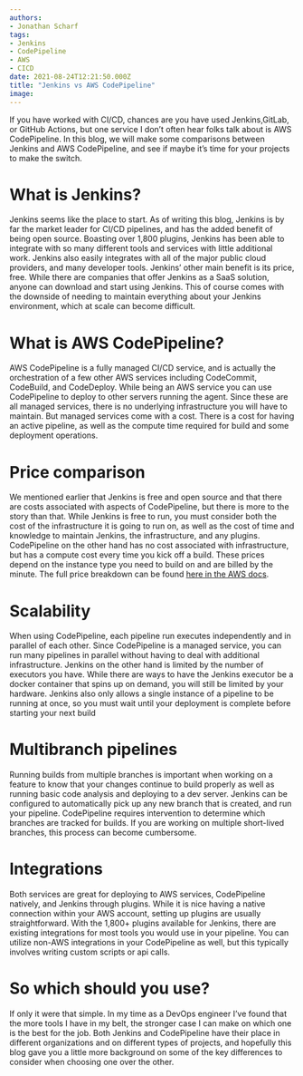 ```yaml
---
authors:
- Jonathan Scharf
tags:
- Jenkins
- CodePipeline
- AWS
- CICD
date: 2021-08-24T12:21:50.000Z
title: "Jenkins vs AWS CodePipeline"
image: 
---
```


If you have worked with CI/CD, chances are you have used Jenkins,GitLab, or GitHub Actions, but one service I don’t often hear folks talk about is AWS CodePipeline. In this blog, we will make some comparisons between Jenkins and AWS CodePipeline, and see if maybe it’s time for your projects to make the switch.


# What is Jenkins?

Jenkins seems like the place to start. As of writing this blog, Jenkins is by far the market leader for CI/CD pipelines, and has the added benefit of being open source. Boasting over 1,800 plugins, Jenkins has been able to integrate with so many different tools and services with little additional work. Jenkins also easily integrates with all of the major public cloud providers, and many developer tools. Jenkins’ other main benefit is its price, free. While there are companies that offer Jenkins as a SaaS solution, anyone can download and start using Jenkins. This of course comes with the downside of needing to maintain everything about your Jenkins environment, which at scale can become difficult.


# What is AWS CodePipeline?

AWS CodePipeline is a fully managed CI/CD service, and is actually the orchestration of a few other AWS services including CodeCommit, CodeBuild, and CodeDeploy. While being an AWS service you can use CodePipeline to deploy to other servers running the agent. Since these are all managed services, there is no underlying infrastructure you will have to maintain. But managed services come with a cost. There is a cost for having an active pipeline, as well as the compute time required for build and some deployment operations. 


# Price comparison

We mentioned earlier that Jenkins is free and open source and that there are costs associated with aspects of CodePipeline, but there is more to the story than that. While Jenkins is free to run, you must consider both the cost of the infrastructure it is going to run on, as well as the cost of time and knowledge to maintain Jenkins, the infrastructure, and any plugins. CodePipeline on the other hand has no cost associated with infrastructure, but has a compute cost every time you kick off a build. These prices depend on the instance type you need to build on and are billed by the minute. The full price breakdown can be found [here in the AWS docs](https://aws.amazon.com/codebuild/pricing/?nc=sn&loc=3). 


# Scalability

When using CodePipeline, each pipeline run executes independently and in parallel of each other. Since CodePipeline is a managed service, you can run many pipelines in parallel without having to deal with additional infrastructure. Jenkins on the other hand is limited by the number of executors you have. While there are ways to have the Jenkins executor be a docker container that spins up on demand, you will still be limited by your hardware. Jenkins also only allows a single instance of a pipeline to be running at once, so you must wait until your deployment is complete before starting your next build


# Multibranch pipelines

Running builds from multiple branches is important when working on a feature to know that your changes continue to build properly as well as running basic code analysis and deploying to a dev server. Jenkins can be configured to automatically pick up any new branch that is created, and run your pipeline. CodePipeline requires intervention to determine which branches are tracked for builds. If you are working on multiple short-lived branches, this process can become cumbersome.


# Integrations

Both services are great for deploying to AWS services, CodePipeline natively, and Jenkins through plugins. While it is nice having a native connection within your AWS account, setting up plugins are usually straightforward. With the 1,800+ plugins available for Jenkins, there are existing integrations for most tools you would use in your pipeline. You can utilize non-AWS integrations in your CodePipeline as well, but this typically involves writing custom scripts or api calls. 


# So which should you use?

If only it were that simple. In my time as a DevOps engineer I’ve found that the more tools I have in my belt, the stronger case I can make on which one is the best for the job. Both Jenkins and CodePipeline have their place in different organizations and on different types of projects, and hopefully this blog gave you a little more background on some of the key differences to consider when choosing one over the other.
